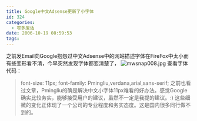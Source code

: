 ```yaml
---
title: Google中文Adsense更新了小字体
id: 324
categories:
  - 窄多废话
date: 2006-10-19 08:59:53
tags:
---
```


之前发Email向Google抱怨过中文Adsense中的网站描述字体在FireFox中太小而有些变形看不清，今早突然发现字体都变清楚了，
![mwsnap008.jpg](http://www.zhaiduo.com/wp-content/data/mwsnap008.jpg)
查看字体代码：
> font-size: 11px;  font-family:
> Pmingliu,verdana,arial,sans-serif;
之前也看过文章，<span class="attribute-value">Pmingliu</span>的确是解决中文小字体11px难看的好办法。感觉Google确实比较务实，能够接受用户的建议，虽然不一定是我提的建议。:) 这些细微的变化正体现了一个公司的专业程度和务实态度。这是国内很多同行做不到的。